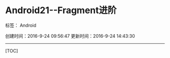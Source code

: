 ﻿# Android21--Fragment进阶

标签： Android

创建时间：2016-9-24 09:56:47
更新时间：2016-9-24 14:43:30

---
[TOC]




